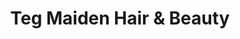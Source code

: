 ---
title: "Teg Maiden Hair & Beauty"
url: /camborne/teg-maiden-hair-and-beauty/
shop: hairdresser
---